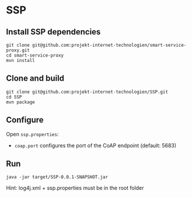 # SSP

## Install SSP dependencies

```
git clone git@github.com:projekt-internet-technologien/smart-service-proxy.git
cd smart-service-proxy
mvn install
```

## Clone and build

```
git clone git@github.com:projekt-internet-technologien/SSP.git
cd SSP
mvn package
```

## Configure

Open `ssp.properties`:

* `coap.port` configures the port of the CoAP endpoint (default: 5683)

## Run

```
java -jar target/SSP-0.0.1-SNAPSHOT.jar
```

Hint: log4j.xml + ssp.properties must be in the root folder

